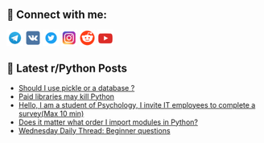 ## 🔎 Connect with me:
[<img src="https://github.com/bullbesh/bullbesh/blob/main/images/Telegram.png" width="32" height="32" />](https://t.me/bullbesh)
[<img src="https://github.com/bullbesh/bullbesh/blob/main/images/VK.png" width="32" height="32" />](https://vk.com/bullbesh)
[<img src="https://github.com/bullbesh/bullbesh/blob/main/images/Twitter.png" width="32" height="32" />](https://twitter.com/bullbesh1)
[<img src="https://github.com/bullbesh/bullbesh/blob/main/images/Instagram.png" width="32" height="32" />](https://www.instagram.com/bullbesh)
[<img src="https://github.com/bullbesh/bullbesh/blob/main/images/Reddit.png" width="32" height="32" />](https://www.reddit.com/user/bullbesh)
[<img src="https://github.com/bullbesh/bullbesh/blob/main/images/YouTube.png" width="32" height="32" />](https://www.youtube.com/channel/UCtfjRs6uzgq5mfm8S06WTcg)

## 📕 Latest r/Python Posts
<!-- BLOG-POST-LIST:START -->
- [Should I use pickle or a database ?](https://www.reddit.com/r/Python/comments/1c0l3n8/should_i_use_pickle_or_a_database/)
- [Paid libraries may kill Python](https://www.reddit.com/r/Python/comments/1c0k7od/paid_libraries_may_kill_python/)
- [Hello, I am a student of Psychology, I invite IT employees to complete a survey&lpar;Max 10 min&rpar;](https://www.reddit.com/r/Python/comments/1c0h9ag/hello_i_am_a_student_of_psychology_i_invite_it/)
- [Does it matter what order I import modules in Python?](https://www.reddit.com/r/Python/comments/1c0c816/does_it_matter_what_order_i_import_modules_in/)
- [Wednesday Daily Thread: Beginner questions](https://www.reddit.com/r/Python/comments/1c07frh/wednesday_daily_thread_beginner_questions/)
<!-- BLOG-POST-LIST:END -->
